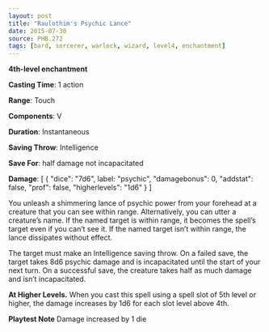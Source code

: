 ```yaml
---
layout: post
title: "Raulothim's Psychic Lance"
date: 2015-07-30
source: PHB.272
tags: [bard, sorcerer, warlock, wizard, level4, enchantment]
---
```


**4th-level enchantment**

**Casting Time**: 1 action

**Range**: Touch

**Components**: V

**Duration**: Instantaneous

**Saving Throw**: Intelligence

**Save For**: half damage not incapacitated

**Damage**: [ { "dice": "7d6", label: "psychic", "damagebonus": 0, "addstat": false, "prof": false, "higherlevels": "1d6" } ]

You unleash a shimmering lance of psychic power from your forehead at a creature that you can see within range. Alternatively, you can utter a creature’s name. If the named target is within range, it becomes the spell’s target even if you can’t see it. If the named target isn’t within range, the lance dissipates without effect.

The target must make an Intelligence saving throw. On a failed save, the target takes 8d6 psychic damage and is incapacitated until the start of your next turn. On a successful save, the creature takes half as much damage and isn’t incapacitated.

**At Higher Levels.** When you cast this spell using a spell slot of 5th level or higher, the damage increases by 1d6 for each slot level above 4th.

**Playtest Note** Damage increased by 1 die
